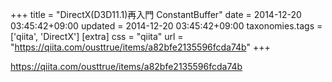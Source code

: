 +++
title = "DirectX(D3D11.1)再入門 ConstantBuffer"
date = 2014-12-20 03:45:42+09:00
updated = 2014-12-20 03:45:42+09:00
taxonomies.tags = ['qiita', 'DirectX']
[extra]
css = "qiita"
url = "https://qiita.com/ousttrue/items/a82bfe2135596fcda74b"
+++

<https://qiita.com/ousttrue/items/a82bfe2135596fcda74b>

